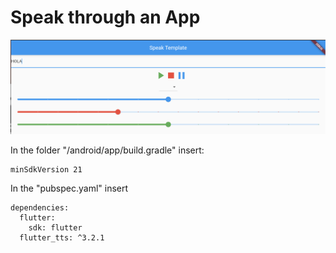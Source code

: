 # Speak through an App

![Image1 of App](example1.png)

In the folder "/android/app/build.gradle" insert:

    minSdkVersion 21
    
In the "pubspec.yaml" insert

    dependencies:
      flutter:
        sdk: flutter
      flutter_tts: ^3.2.1

